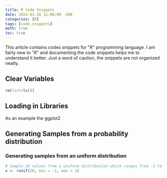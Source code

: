 ```yaml
---
title: R Code Snippets
date: 2024-01-26 12:00:00 -500
categories: [R]
tags: [code_snippets]
math: true
toc: true
---
```


This article contains codes snippets for "R" programming language. I am fairly new to "R" and documenting the code snippets helps me to understand it better. Just a word of caution, the snippets are not organized neatly.




## Clear Variables

```R
rm(list=ls())
```


## Loading in Libraries 
As an example the ggplot2

## Generating Samples from a probability distribution

### Generating samples from an uniform distribution


```R
# Sample 20 values from a uniform distribution which ranges from -1 to 1
x <- runif(20, min = -1, max = 1)
```